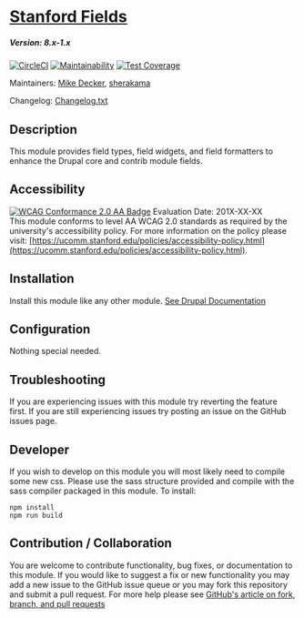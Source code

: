 # [Stanford Fields](https://github.com/SU-SWS/stanford_fields)
##### Version: 8.x-1.x

[![CircleCI](https://circleci.com/gh/SU-SWS/stanford_fields.svg?style=svg)](https://circleci.com/gh/SU-SWS/stanford_fields)
[![Maintainability](https://api.codeclimate.com/v1/badges/107e1f1900ec6578bf84/maintainability)](https://codeclimate.com/github/SU-SWS/stanford_fields/maintainability)
[![Test Coverage](https://api.codeclimate.com/v1/badges/107e1f1900ec6578bf84/test_coverage)](https://codeclimate.com/github/SU-SWS/stanford_fields/test_coverage)

Maintainers: [Mike Decker](https://github.com/pookmish), [sherakama](https://github.com/sherakama)  

Changelog: [Changelog.txt](CHANGELOG.txt)

Description
---

This module provides field types, field widgets, and field formatters to enhance
the Drupal core and contrib module fields.

Accessibility
---
[![WCAG Conformance 2.0 AA Badge](https://www.w3.org/WAI/wcag2AA-blue.png)](https://www.w3.org/TR/WCAG20/)
Evaluation Date: 201X-XX-XX  
This module conforms to level AA WCAG 2.0 standards as required by the university's accessibility policy. For more information on the policy please visit: [https://ucomm.stanford.edu/policies/accessibility-policy.html](https://ucomm.stanford.edu/policies/accessibility-policy.html).

Installation
---

Install this module like any other module. [See Drupal Documentation](https://drupal.org/documentation/install/modules-themes/modules-8)

Configuration
---

Nothing special needed.


Troubleshooting
---

If you are experiencing issues with this module try reverting the feature first. If you are still experiencing issues try posting an issue on the GitHub issues page.

Developer
---

If you wish to develop on this module you will most likely need to compile some new css. Please use the sass structure provided and compile with the sass compiler packaged in this module. To install:

```
npm install
npm run build
```

Contribution / Collaboration
---

You are welcome to contribute functionality, bug fixes, or documentation to this module. If you would like to suggest a fix or new functionality you may add a new issue to the GitHub issue queue or you may fork this repository and submit a pull request. For more help please see [GitHub's article on fork, branch, and pull requests](https://help.github.com/articles/using-pull-requests)
